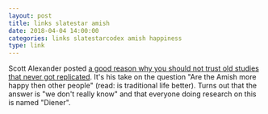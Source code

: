 ```yaml
---
layout: post
title: links slatestar amish
date: 2018-04-04 14:00:00
categories: links slatestarcodex amish happiness 
type: link
---
```


Scott Alexander posted [a good reason why you should not trust old studies that never got replicated](http://slatestarcodex.com/2018/04/02/are-the-amish-unhappy-super-happy-just-meh/). It's his take on the question "Are the Amish more happy then other people" (read: is traditional life better). Turns out that the answer is "we don't really know" and that everyone doing research on this is named "Diener".
